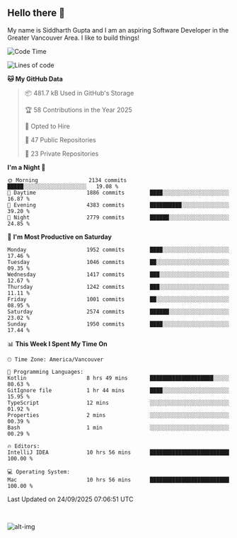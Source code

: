 ## Hello there :wave:

My name is Siddharth Gupta and I am an aspiring Software Developer in the Greater Vancouver Area. I like to build things!

<!-- ![gif](https://github.com/siddg97/siddg97/blob/master/dino.gif) -->

<!--START_SECTION:waka-->
![Code Time](http://img.shields.io/badge/Code%20Time-2%2C089%20hrs-blue)

![Lines of code](https://img.shields.io/badge/From%20Hello%20World%20I%27ve%20Written-15.8%20million%20lines%20of%20code-blue)

**🐱 My GitHub Data** 

> 📦 481.7 kB Used in GitHub's Storage 
 > 
> 🏆 58 Contributions in the Year 2025
 > 
> 💼 Opted to Hire
 > 
> 📜 47 Public Repositories 
 > 
> 🔑 23 Private Repositories 
 > 
**I'm a Night 🦉** 

```text
🌞 Morning                2134 commits        █████░░░░░░░░░░░░░░░░░░░░   19.08 % 
🌆 Daytime                1886 commits        ████░░░░░░░░░░░░░░░░░░░░░   16.87 % 
🌃 Evening                4383 commits        ██████████░░░░░░░░░░░░░░░   39.20 % 
🌙 Night                  2779 commits        ██████░░░░░░░░░░░░░░░░░░░   24.85 % 
```
📅 **I'm Most Productive on Saturday** 

```text
Monday                   1952 commits        ████░░░░░░░░░░░░░░░░░░░░░   17.46 % 
Tuesday                  1046 commits        ██░░░░░░░░░░░░░░░░░░░░░░░   09.35 % 
Wednesday                1417 commits        ███░░░░░░░░░░░░░░░░░░░░░░   12.67 % 
Thursday                 1242 commits        ███░░░░░░░░░░░░░░░░░░░░░░   11.11 % 
Friday                   1001 commits        ██░░░░░░░░░░░░░░░░░░░░░░░   08.95 % 
Saturday                 2574 commits        ██████░░░░░░░░░░░░░░░░░░░   23.02 % 
Sunday                   1950 commits        ████░░░░░░░░░░░░░░░░░░░░░   17.44 % 
```


📊 **This Week I Spent My Time On** 

```text
🕑︎ Time Zone: America/Vancouver

💬 Programming Languages: 
Kotlin                   8 hrs 49 mins       ████████████████████░░░░░   80.63 % 
GitIgnore file           1 hr 44 mins        ████░░░░░░░░░░░░░░░░░░░░░   15.95 % 
TypeScript               12 mins             ░░░░░░░░░░░░░░░░░░░░░░░░░   01.92 % 
Properties               2 mins              ░░░░░░░░░░░░░░░░░░░░░░░░░   00.39 % 
Bash                     1 min               ░░░░░░░░░░░░░░░░░░░░░░░░░   00.29 % 

🔥 Editors: 
IntelliJ IDEA            10 hrs 56 mins      █████████████████████████   100.00 % 

💻 Operating System: 
Mac                      10 hrs 56 mins      █████████████████████████   100.00 % 
```


 Last Updated on 24/09/2025 07:06:51 UTC
<!--END_SECTION:waka-->

<br>

![alt-img](https://github-readme-stats.vercel.app/api?username=siddg97&count_private=true&theme=nightowl&show_icons=true)

